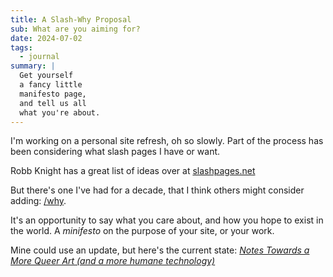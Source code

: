```yaml
---
title: A Slash-Why Proposal
sub: What are you aiming for?
date: 2024-07-02
tags:
  - journal
summary: |
  Get yourself
  a fancy little
  manifesto page,
  and tell us all
  what you're about.
---
```


I'm working on a personal site refresh,
oh so slowly.
Part of the process has been
considering what slash pages I have or want.

Robb Knight has a great list of ideas
over at [slashpages.net](https://slashpages.net)

But there's one I've had for a decade,
that I think others might consider adding:
[/why](/why).

It's an opportunity
to say what you care about,
and how you hope to exist in the world.
A _minifesto_ on the purpose of your site,
or your work.

Mine could use an update,
but here's the current state:
_[Notes Towards a More Queer Art (and a more humane technology)](/why)_
